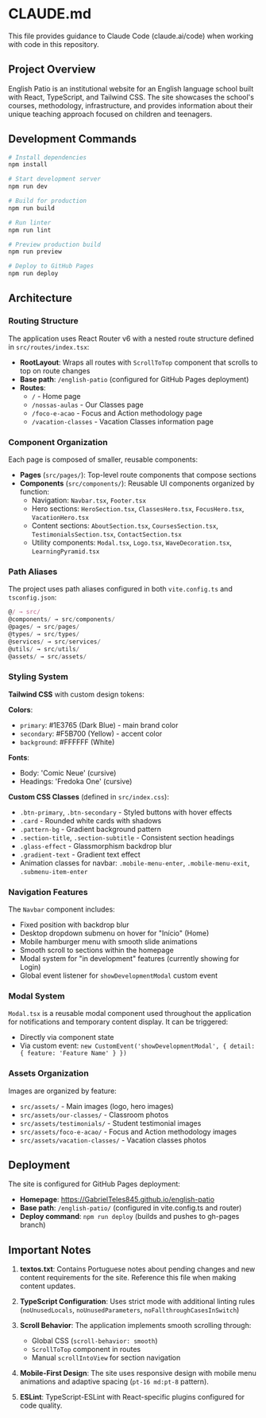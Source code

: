 # CLAUDE.md

This file provides guidance to Claude Code (claude.ai/code) when working with code in this repository.

## Project Overview

English Patio is an institutional website for an English language school built with React, TypeScript, and Tailwind CSS. The site showcases the school's courses, methodology, infrastructure, and provides information about their unique teaching approach focused on children and teenagers.

## Development Commands

```bash
# Install dependencies
npm install

# Start development server
npm run dev

# Build for production
npm run build

# Run linter
npm run lint

# Preview production build
npm run preview

# Deploy to GitHub Pages
npm run deploy
```

## Architecture

### Routing Structure

The application uses React Router v6 with a nested route structure defined in `src/routes/index.tsx`:

- **RootLayout**: Wraps all routes with `ScrollToTop` component that scrolls to top on route changes
- **Base path**: `/english-patio` (configured for GitHub Pages deployment)
- **Routes**:
  - `/` - Home page
  - `/nossas-aulas` - Our Classes page
  - `/foco-e-acao` - Focus and Action methodology page
  - `/vacation-classes` - Vacation Classes information page

### Component Organization

Each page is composed of smaller, reusable components:

- **Pages** (`src/pages/`): Top-level route components that compose sections
- **Components** (`src/components/`): Reusable UI components organized by function:
  - Navigation: `Navbar.tsx`, `Footer.tsx`
  - Hero sections: `HeroSection.tsx`, `ClassesHero.tsx`, `FocusHero.tsx`, `VacationHero.tsx`
  - Content sections: `AboutSection.tsx`, `CoursesSection.tsx`, `TestimonialsSection.tsx`, `ContactSection.tsx`
  - Utility components: `Modal.tsx`, `Logo.tsx`, `WaveDecoration.tsx`, `LearningPyramid.tsx`

### Path Aliases

The project uses path aliases configured in both `vite.config.ts` and `tsconfig.json`:

```typescript
@/ → src/
@components/ → src/components/
@pages/ → src/pages/
@types/ → src/types/
@services/ → src/services/
@utils/ → src/utils/
@assets/ → src/assets/
```

### Styling System

**Tailwind CSS** with custom design tokens:

**Colors**:
- `primary`: #1E3765 (Dark Blue) - main brand color
- `secondary`: #F5B700 (Yellow) - accent color
- `background`: #FFFFFF (White)

**Fonts**:
- Body: 'Comic Neue' (cursive)
- Headings: 'Fredoka One' (cursive)

**Custom CSS Classes** (defined in `src/index.css`):
- `.btn-primary`, `.btn-secondary` - Styled buttons with hover effects
- `.card` - Rounded white cards with shadows
- `.pattern-bg` - Gradient background pattern
- `.section-title`, `.section-subtitle` - Consistent section headings
- `.glass-effect` - Glassmorphism backdrop blur
- `.gradient-text` - Gradient text effect
- Animation classes for navbar: `.mobile-menu-enter`, `.mobile-menu-exit`, `.submenu-item-enter`

### Navigation Features

The `Navbar` component includes:
- Fixed position with backdrop blur
- Desktop dropdown submenu on hover for "Início" (Home)
- Mobile hamburger menu with smooth slide animations
- Smooth scroll to sections within the homepage
- Modal system for "in development" features (currently showing for Login)
- Global event listener for `showDevelopmentModal` custom event

### Modal System

`Modal.tsx` is a reusable modal component used throughout the application for notifications and temporary content display. It can be triggered:
- Directly via component state
- Via custom event: `new CustomEvent('showDevelopmentModal', { detail: { feature: 'Feature Name' } })`

### Assets Organization

Images are organized by feature:
- `src/assets/` - Main images (logo, hero images)
- `src/assets/our-classes/` - Classroom photos
- `src/assets/testimonials/` - Student testimonial images
- `src/assets/foco-e-acao/` - Focus and Action methodology images
- `src/assets/vacation-classes/` - Vacation classes photos

## Deployment

The site is configured for GitHub Pages deployment:
- **Homepage**: https://GabrielTeles845.github.io/english-patio
- **Base path**: `/english-patio/` (configured in vite.config.ts and router)
- **Deploy command**: `npm run deploy` (builds and pushes to gh-pages branch)

## Important Notes

1. **textos.txt**: Contains Portuguese notes about pending changes and new content requirements for the site. Reference this file when making content updates.

2. **TypeScript Configuration**: Uses strict mode with additional linting rules (`noUnusedLocals`, `noUnusedParameters`, `noFallthroughCasesInSwitch`)

3. **Scroll Behavior**: The application implements smooth scrolling through:
   - Global CSS (`scroll-behavior: smooth`)
   - `ScrollToTop` component in routes
   - Manual `scrollIntoView` for section navigation

4. **Mobile-First Design**: The site uses responsive design with mobile menu animations and adaptive spacing (`pt-16 md:pt-8` pattern).

5. **ESLint**: TypeScript-ESLint with React-specific plugins configured for code quality.

